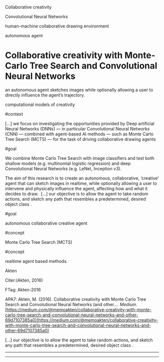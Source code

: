 Collaborative creativity



Convolutional Neural Networks



human-machine collaborative drawing environment



autonomous agent



Collaborative creativity with Monte-Carlo Tree Search and Convolutional Neural Networks
=======================================================================================



an autonomous agent sketches images while optionally allowing a user to directly influence the agent’s trajectory.



computational models of creativity

  

#context



 [...] we focus on investigating the opportunities provided by Deep artificial Neural Networks (DNNs) — in particular Convolutional Neural Networks (CNN) — combined with agent-based AI methods — such as Monte Carlo Tree Search (MCTS) — for the task of driving collaborative drawing agents

  

#goal



We combine Monte Carlo Tree Search with image classifiers and test both shallow models (e.g. multinomial logistic regression) and deep Convolutional Neural Networks (e.g. LeNet, Inception v3).



The aim of this research is to create an autonomous, collaborative, ‘creative’ agent that can sketch images in realtime, while optionally allowing a user to intervene and physically influence the agent, affecting how and what it decides to draw.  [...] our objective is to allow the agent to take random actions, and sketch any path that resembles a predetermined, desired object class .

  

#goal



autonomous collaborative creative agent

#concept



Monte Carlo Tree Search (MCTS)

  

#concept



realtime agent based methods.



Akten

  

Citer:(Akten, 2016)

FTag: Akten-2016

APA7: Akten, M. (2016). Collaborative creativity with Monte­ Carlo Tree Search and Convolutional Neural Networks (and other…. _Medium_. [https://medium.com/@memoakten/collaborative-creativity-with-monte-carlo-tree-search-and-convolutional-neural-networks-and-other-69d7107385a0](https://medium.com/@memoakten/collaborative-creativity-with-monte-carlo-tree-search-and-convolutional-neural-networks-and-other-69d7107385a0)



 [...] our objective is to allow the agent to take random actions, and sketch any path that resembles a predetermined, desired object class .






----

----

